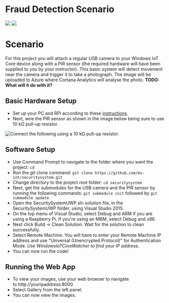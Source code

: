 # Fraud Detection Scenario



<img src="https://hackster.imgix.net/uploads/cover_image/file/66861/SecurityCamera2.JPG?auto=compress%2Cformat&w=400">
<img src="https://hackster.imgix.net/uploads/cover_image/file/91527/project%20picture.png?auto=compress%2Cformat&w=400">

Scenario
========

For this project you will attach a regular USB camera to your Windows IoT Core device along with a PIR sensor (the required hardware will have been supplied to you by your instructor).
This basic system will detect movement near the camera and trigger it to take a photograph. The image will be uploaded to Azure where Cortana Analytics will analyse the photo.
 __TODO: What will it do with it?__

 Basic Hardware Setup
 -----------

* Set up your PC and RPi according to these [instructions](http://ms-iot.github.io/content/en-US/win10/SetupPCRPI.htm).
* Next, wire the PIR sensor as shown in the image below being sure to use 10 kΩ pull-up resistor.

![Connect the following using a 10 kΩ pull-up resistor.](https://hackster.imgix.net/uploads/image/file/68626/PIR_bb.png?auto=compress%2Cformat&amp;w=680&amp;h=510&amp;fit=max "Connect the following using a 10 kΩ pull-up resistor.")

 Software Setup
 --------------

* Use Command Prompt to navigate to the folder where you want the project: `cd` 
* Run the git clone command: `git clone https://github.com/ms-iot/securitysystem.git`
* Change directory to the project root folder: `cd securitysystem`
* Next, get the submodules for the USB camera and the PIR sensor by running the following commands: `git submodule init` followed by `git submodule update`
* Open the SecuritySystemUWP.sln solution file, in the SecuritySystemUWP folder, using Visual Studio 2015. 
* On the top menu of Visual Studio, select Debug and ARM if you are using a Raspberry Pi. If you're using an MBM, select Debug and x86.
* Next click Build -> Clean Solution. Wait for the solution to clean successfully. 
* Select Remote Machine. You will have to enter your Remote Machine IP address and use "Universal (Unencrypted Protocol)" for Authentication Mode. *Use WindowsIoTCoreWatcher to find your IP address*.
* You can now run the code!

Running the Web App
-------------------

* To view your images, use your web browser to navigate to http://youripaddress:8000
* Select Gallery from the left panel. 
* You can now view the images.